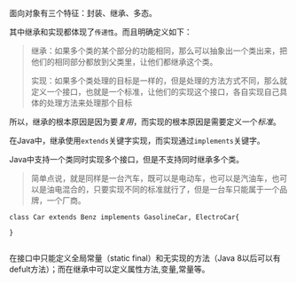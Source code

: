 面向对象有三个特征：封装、继承、多态。

其中继承和实现都体现了`传递性`。而且明确定义如下：

>继承：如果多个类的某个部分的功能相同，那么可以抽象出一个类出来，把他们的相同部分都放到父类里，让他们都继承这个类。
>
>实现：如果多个类处理的目标是一样的，但是处理的方法方式不同，那么就定义一个接口，也就是一个标准，让他们的实现这个接口，各自实现自己具体的处理方法来处理那个目标


所以，继承的根本原因是因为要*复用*，而实现的根本原因是需要定义一个*标准*。

在Java中，继承使用`extends`关键字实现，而实现通过`implements`关键字。

Java中支持一个类同时实现多个接口，但是不支持同时继承多个类。

>简单点说，就是同样是一台汽车，既可以是电动车，也可以是汽油车，也可以是油电混合的，只要实现不同的标准就行了，但是一台车只能属于一个品牌，一个厂商。

```
class Car extends Benz implements GasolineCar, ElectroCar{

}


```

在接口中只能定义全局常量（static final）和无实现的方法（Java 8以后可以有defult方法）；而在继承中可以定义属性方法,变量,常量等。

